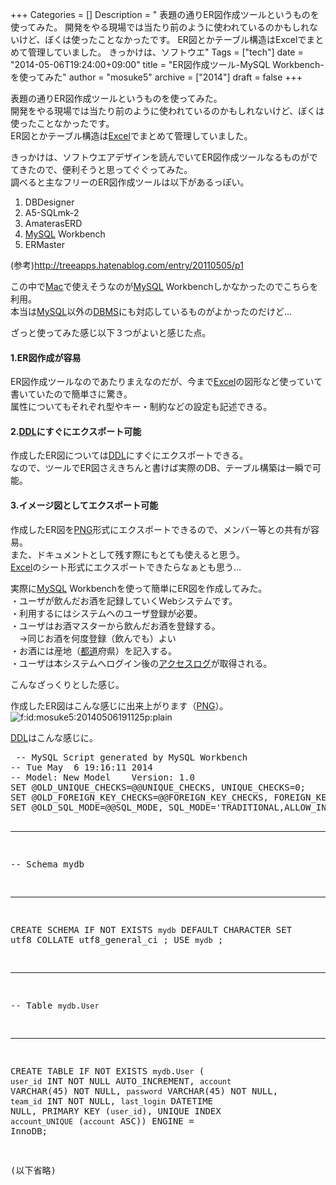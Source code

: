 +++
Categories = []
Description = " 表題の通りER図作成ツールというものを使ってみた。 開発をやる現場では当たり前のように使われているのかもしれないけど、ぼくは使ったことなかったです。 ER図とかテーブル構造はExcelでまとめて管理していました。  きっかけは、ソフトウエ"
Tags = ["tech"]
date = "2014-05-06T19:24:00+09:00"
title = "ER図作成ツール-MySQL Workbench- を使ってみた"
author = "mosuke5"
archive = ["2014"]
draft = false
+++

<body>
<p>表題の通りER図作成ツールというものを使ってみた。<br>
開発をやる現場では当たり前のように使われているのかもしれないけど、ぼくは使ったことなかったです。<br>
ER図とかテーブル構造は<a class="keyword" href="http://d.hatena.ne.jp/keyword/Excel">Excel</a>でまとめて管理していました。</p>
<p>きっかけは、ソフトウエアデザインを読んでいてER図作成ツールなるものがでてきたので、便利そうと思ってぐぐってみた。<br>
調べると主なフリーのER図作成ツールは以下があるっぽい。</p>

<ol>
<li>DBDesigner</li>
<li>A5-SQLmk-2</li>
<li>AmaterasERD</li>
<li>
<a class="keyword" href="http://d.hatena.ne.jp/keyword/MySQL">MySQL</a> Workbench</li>
<li>ERMaster</li>
</ol>
<p>(参考)<a href="http://treeapps.hatenablog.com/entry/20110505/p1">http://treeapps.hatenablog.com/entry/20110505/p1</a></p>
<p>この中で<a class="keyword" href="http://d.hatena.ne.jp/keyword/Mac">Mac</a>で使えそうなのが<a class="keyword" href="http://d.hatena.ne.jp/keyword/MySQL">MySQL</a> Workbenchしかなかったのでこちらを利用。<br>
本当は<a class="keyword" href="http://d.hatena.ne.jp/keyword/MySQL">MySQL</a>以外の<a class="keyword" href="http://d.hatena.ne.jp/keyword/DBMS">DBMS</a>にも対応しているものがよかったのだけど…</p>
<p>ざっと使ってみた感じ以下３つがよいと感じた点。</p>
<h4>1.ER図作成が容易</h4>ER図作成ツールなのであたりまえなのだが、今まで<a class="keyword" href="http://d.hatena.ne.jp/keyword/Excel">Excel</a>の図形など使っていて書いていたので簡単さに驚き。<br>
属性についてもそれぞれ型やキー・制約などの設定も記述できる。<p></p>
<h4>2.<a class="keyword" href="http://d.hatena.ne.jp/keyword/DDL">DDL</a>にすぐにエクスポート可能</h4>作成したER図については<a class="keyword" href="http://d.hatena.ne.jp/keyword/DDL">DDL</a>にすぐにエクスポートできる。<br>
なので、ツールでER図さえきちんと書けば実際のDB、テーブル構築は一瞬で可能。<p></p>
<h4>3.イメージ図としてエクスポート可能</h4>作成したER図を<a class="keyword" href="http://d.hatena.ne.jp/keyword/PNG">PNG</a>形式にエクスポートできるので、メンバー等との共有が容易。<br>
また、ドキュメントとして残す際にもとても使えると思う。<br>
<a class="keyword" href="http://d.hatena.ne.jp/keyword/Excel">Excel</a>のシート形式にエクスポートできたらなぁとも思う…<br>
<p>実際に<a class="keyword" href="http://d.hatena.ne.jp/keyword/MySQL">MySQL</a> Workbenchを使って簡単にER図を作成してみた。<br>
・ユーザが飲んだお酒を記録していくWebシステムです。<br>
・利用するにはシステムへのユーザ登録が必要。<br>
・ユーザはお酒マスターから飲んだお酒を登録する。<br>
　→同じお酒を何度登録（飲んでも）よい<br>
・お酒には産地（<a class="keyword" href="http://d.hatena.ne.jp/keyword/%C5%D4%C6%BB">都道</a>府県）を記入する。<br>
・ユーザは本システムへログイン後の<a class="keyword" href="http://d.hatena.ne.jp/keyword/%A5%A2%A5%AF%A5%BB%A5%B9%A5%ED%A5%B0">アクセスログ</a>が取得される。</p>
<p>こんなざっくりとした感じ。</p>
<p>作成したER図はこんな感じに出来上がります（<a class="keyword" href="http://d.hatena.ne.jp/keyword/PNG">PNG</a>）。<br>
<span itemscope itemtype="http://schema.org/Photograph"><img src="https://cdn-ak.f.st-hatena.com/images/fotolife/m/mosuke5/20140506/20140506191125.png" alt="f:id:mosuke5:20140506191125p:plain" title="f:id:mosuke5:20140506191125p:plain" class="hatena-fotolife" itemprop="image"></span></p>
<p><a class="keyword" href="http://d.hatena.ne.jp/keyword/DDL">DDL</a>はこんな感じに。</p>
<pre class="code lang-mysql" data-lang="mysql" data-unlink> -- MySQL Script generated by MySQL Workbench
-- Tue May  6 19:16:11 2014
-- Model: New Model    Version: 1.0
SET @OLD_UNIQUE_CHECKS=@@UNIQUE_CHECKS, UNIQUE_CHECKS=0;
SET @OLD_FOREIGN_KEY_CHECKS=@@FOREIGN_KEY_CHECKS, FOREIGN_KEY_CHECKS=0;
SET @OLD_SQL_MODE=@@SQL_MODE, SQL_MODE='TRADITIONAL,ALLOW_INVALID_DATES';

-- -----------------------------------------------------
-- Schema mydb
-- -----------------------------------------------------
CREATE SCHEMA IF NOT EXISTS `mydb` DEFAULT CHARACTER SET utf8 COLLATE utf8_general_ci ;
USE `mydb` ;

-- -----------------------------------------------------
-- Table `mydb`.`User`
-- -----------------------------------------------------
CREATE TABLE IF NOT EXISTS `mydb`.`User` (
  `user_id` INT NOT NULL AUTO_INCREMENT,
  `account` VARCHAR(45) NOT NULL,
  `password` VARCHAR(45) NOT NULL,
  `team_id` INT NOT NULL,
  `last_login` DATETIME NULL,
  PRIMARY KEY (`user_id`),
  UNIQUE INDEX `account_UNIQUE` (`account` ASC))
ENGINE = InnoDB;

(以下省略)
 </pre>
</body>
